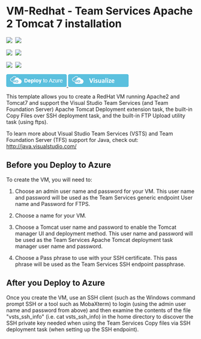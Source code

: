 # VM-Redhat - Team Services Apache 2 Tomcat 7 installation

<IMG SRC="https://azbotstorage.blob.core.windows.net/badges/vsts-tomcat-redhat-vm/PublicLastTestDate.svg" />&nbsp;
<IMG SRC="https://azbotstorage.blob.core.windows.net/badges/vsts-tomcat-redhat-vm/PublicDeployment.svg" />&nbsp;

<IMG SRC="https://azbotstorage.blob.core.windows.net/badges/vsts-tomcat-redhat-vm/FairfaxLastTestDate.svg" />&nbsp;
<IMG SRC="https://azbotstorage.blob.core.windows.net/badges/vsts-tomcat-redhat-vm/FairfaxDeployment.svg" />&nbsp;

<IMG SRC="https://azbotstorage.blob.core.windows.net/badges/vsts-tomcat-redhat-vm/BestPracticeResult.svg" />&nbsp;
<IMG SRC="https://azbotstorage.blob.core.windows.net/badges/vsts-tomcat-redhat-vm/CredScanResult.svg" />&nbsp;

<a href="https://portal.azure.com/#create/Microsoft.Template/uri/https%3A%2F%2Fraw.githubusercontent.com%2Fazure%2Fazure-quickstart-templates%2Fmaster%2Fvsts-tomcat-redhat-vm%2Fazuredeploy.json" target="_blank">
    <img src="https://raw.githubusercontent.com/Azure/azure-quickstart-templates/master/1-CONTRIBUTION-GUIDE/images/deploytoazure.png"/>
</a>
<a href="http://armviz.io/#/?load=https%3A%2F%2Fraw.githubusercontent.com%2Fazure%2Fazure-quickstart-templates%2Fmaster%2Fvsts-tomcat-redhat-vm%2Fazuredeploy.json" target="_blank">
    <img src="https://raw.githubusercontent.com/Azure/azure-quickstart-templates/master/1-CONTRIBUTION-GUIDE/images/visualizebutton.png"/>
</a>

This template allows you to create a RedHat VM running Apache2 and Tomcat7 and support the Visual Studio Team Services (and Team Foundation Server)
Apache Tomcat Deployment extension task, the built-in Copy Files over SSH deployment task, and the built-in FTP Upload utility task (using ftps).

To learn more about Visual Studio Team Services (VSTS) and Team Foundation Server (TFS) support for Java, check out:
http://java.visualstudio.com/


## Before you Deploy to Azure

To create the VM, you will need to:

1. Choose an admin user name and password for your VM.  This user name and password will be used as the Team Services generic endpoint User name and Password for FTPS.

2. Choose a name for your VM. 

3. Choose a Tomcat user name and password to enable the Tomcat manager UI and deployment method.  This user name and password will be used as the Team Services Apache Tomcat deployment task manager user name and password.

4. Choose a Pass phrase to use with your SSH certificate.  This pass phrase will be used as the Team Services SSH endpoint passphrase.

## After you Deploy to Azure

Once you create the VM, use an SSH client (such as the Windows command prompt SSH or a tool such as MobaXterm) to login (using the admin user name and password from above) and then examine the contents of the file 
"vsts_ssh_info" (i.e. cat vsts_ssh_info)  in the home directory to discover the SSH private key needed when using the Team Services Copy files via SSH deployment task (when setting up the SSH endpoint).





